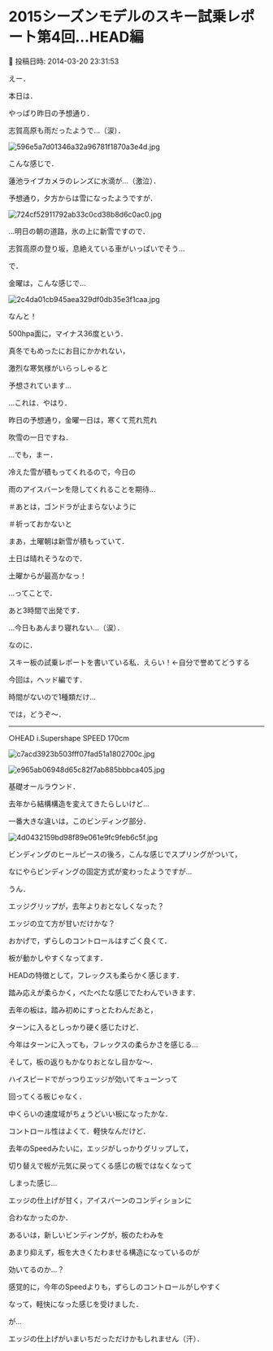 # 2015シーズンモデルのスキー試乗レポート第4回…HEAD編

📅 投稿日時: 2014-03-20 23:31:53

えー．


本日は．


やっぱり昨日の予想通り．


志賀高原も雨だったようで…（涙）．




![596e5a7d01346a32a96781f1870a3e4d.jpg](images/596e5a7d01346a32a96781f1870a3e4d.jpg)




こんな感じで．


蓮池ライブカメラのレンズに水滴が…（激泣）．





予想通り，夕方からは雪になったようですが．




![724cf52911792ab33c0cd38b8d6c0ac0.jpg](images/724cf52911792ab33c0cd38b8d6c0ac0.jpg)




…明日の朝の道路，氷の上に新雪ですので．


志賀高原の登り坂，息絶えている車がいっぱいでそう…





で．


金曜は，こんな感じで…




![2c4da01cb945aea329df0db35e3f1caa.jpg](images/2c4da01cb945aea329df0db35e3f1caa.jpg)




なんと！


500hpa面に，マイナス36度という．


真冬でもめったにお目にかかれない，


激烈な寒気様がいらっしゃると


予想されています…


…これは．やはり．


昨日の予想通り，金曜一日は，寒くて荒れ荒れ


吹雪の一日ですね．





…でも，まー．


冷えた雪が積もってくれるので，今日の


雨のアイスバーンを隠してくれることを期待…


＃あとは，ゴンドラが止まらないように


＃祈っておかないと





まあ，土曜朝は新雪が積もっていて．


土日は晴れそうなので．


土曜からが最高かなっ！





…ってことで．


あと3時間で出発です．


…今日もあんまり寝れない…（涙）．


なのに．


スキー板の試乗レポートを書いている私．えらい！←自分で誉めてどうする





今回は，ヘッド編です．


時間がないので1種類だけ…





では，どうぞ～．


[]()


---


○HEAD i.Supershape SPEED 170cm







![c7acd3923b503fff07fad51a1802700c.jpg](images/c7acd3923b503fff07fad51a1802700c.jpg)









![e965ab06948d65c82f7ab885bbbca405.jpg](images/e965ab06948d65c82f7ab885bbbca405.jpg)







基礎オールラウンド．





去年から結構構造を変えてきたらしいけど…


一番大きな違いは，このビンディング部分．




![4d0432159bd98f89e061e9fc9feb6c5f.jpg](images/4d0432159bd98f89e061e9fc9feb6c5f.jpg)




ビンディングのヒールピースの後ろ，こんな感じでスプリングがついて，


なにやらビンディングの固定方式が変わったようですが…





うん．


エッジグリップが，去年よりおとなしくなった？


エッジの立て方が甘いだけかな？


おかげで，ずらしのコントロールはすごく良くて．


板が動かしやすくなってます．





HEADの特徴として，フレックスも柔らかく感じます．


踏み応えが柔らかく，ぺたぺたな感じでたわんでいきます．


去年の板は，踏み初めにすっとたわんだあと，


ターンに入るとしっかり硬く感じたけど．


今年はターンに入っても，フレックスの柔らかさを感じる…


そして，板の返りもかなりおとなし目かな～．


ハイスピードでがっつりエッジが効いてキューンって


回ってくる板じゃなく．


中くらいの速度域がちょうどいい板になったかな．





コントロール性はよくて．軽快なんだけど．


去年のSpeedみたいに，エッジがしっかりグリップして，


切り替えで板が元気に戻ってくる感じの板ではなくなって


しまった感じ…


エッジの仕上げが甘く，アイスバーンのコンディションに


合わなかったのか．


あるいは，新しいビンディングが，板のたわみを


あまり抑えず，板を大きくたわませる構造になっているのが


効いてるのか…？





感覚的に，今年のSpeedよりも，ずらしのコントロールがしやすく


なって，軽快になった感じを受けました．


が…


エッジの仕上げがいまいちだっただけかもしれません（汗）．
